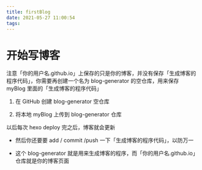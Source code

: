 ```yaml
---
title: firstBlog
date: 2021-05-27 11:00:54
tags:
---
```

# 开始写博客
<!--more-->
注意「你的用户名.github.io」上保存的只是你的博客，并没有保存「生成博客的程序代码」，你需要再创建一个名为 blog-generator 的空仓库，用来保存 myBlog 里面的「生成博客的程序代码」

1. 在 GitHub 创建 blog-generator 空仓库

2. 将本地 myBlog 上传到 blog-generator 仓库

以后每次 hexo deploy 完之后，博客就会更新

- 然后你还要要 add / commit /push 一下「生成博客的程序代码」，以防万一

- 这个 blog-generator 就是用来生成博客的程序，而「你的用户名.github.io」仓库就是你的博客页面
